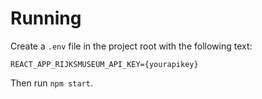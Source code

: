 # Running
Create a `.env` file in the project root with the following text:

```
REACT_APP_RIJKSMUSEUM_API_KEY={yourapikey}
```

Then run `npm start`.

